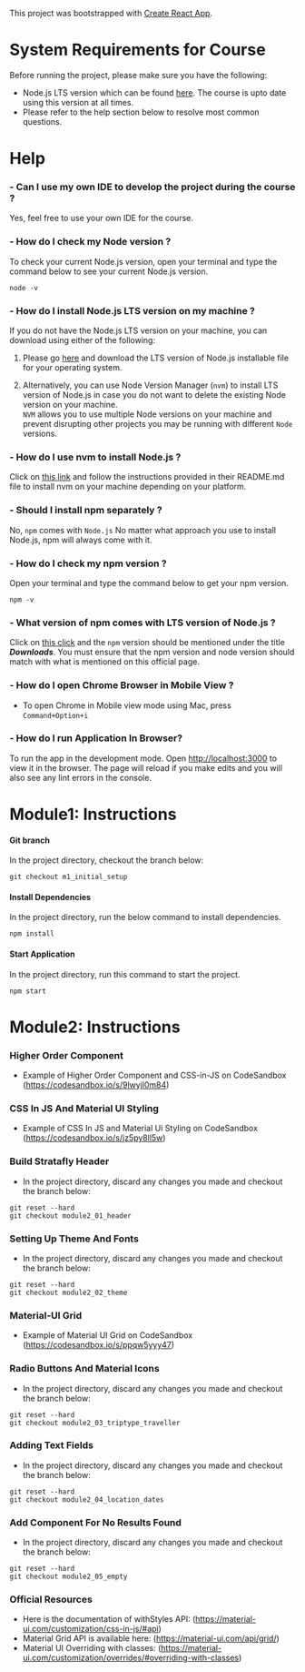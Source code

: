 This project was bootstrapped with [Create React App](https://github.com/facebook/create-react-app).

# System Requirements for Course
Before running the project, please make sure you have the following:

- Node.js LTS version which can be found [here](https://nodejs.org/en/download/). The course is upto date using this version at all times.
- Please refer to the help section below to resolve most common questions.

# Help

### - Can I use my own IDE to develop the project during the course ?
Yes, feel free to use your own IDE for the course.

### - How do I check my Node version ?
To check your current Node.js version, open your terminal and type the command below to see your current Node.js version.
```
node -v
```

### - How do I install Node.js LTS version on my machine ?
If you do not have the Node.js LTS version on your machine, you can download using either of the following:
1. Please go [here](https://nodejs.org/en/download/) and download the LTS version of Node.js installable file for your operating system.

2. Alternatively, you can use Node Version Manager (`nvm`) to install LTS version of Node.js in case
 you do not want to delete the existing Node version on your machine.<br>
 `NVM` allows you to use multiple Node versions on your machine and prevent disrupting other 
 projects you may be running with different `Node` versions.<br>
 
### - How do I use nvm to install Node.js ?
Click on [this link](https://github.com/nvm-sh/nvm) and follow the instructions provided in their README.md file 
to install nvm on your machine depending on your platform.

### - Should I install npm separately ?
No, `npm` comes with `Node.js` 
No matter what approach you use to install Node.js, npm will always come with it.

### - How do I check my npm version ?
Open your terminal and type the command below to get your npm version.
```
npm -v
```


### - What version of npm comes with LTS version of Node.js ?
Click on [this click](https://nodejs.org/en/download/) and the `npm` version should be mentioned under the title _**Downloads**_. 
You must ensure that the npm version and node version should match with what is mentioned on this official page.

### - How do I open Chrome Browser in Mobile View ?
- To open Chrome in Mobile view mode using Mac, press ```Command+Option+i```

### - How do I run Application In Browser?
To run the app in the development mode.
Open [http://localhost:3000](http://localhost:3000) to view it in the browser.
The page will reload if you make edits and you will also see any lint errors in the console.



# Module1: Instructions

#### Git branch
In the project directory, checkout the branch below:
```
git checkout m1_initial_setup
```


#### Install Dependencies
In the project directory, run the below command to install dependencies.
```
npm install
```


#### Start Application
In the project directory, run this command to start the project.
```
npm start
```


# Module2: Instructions

### Higher Order Component
- Example of Higher Order Component and CSS-in-JS on CodeSandbox (https://codesandbox.io/s/9lwyjl0m84)

### CSS In JS And Material UI Styling
- Example of CSS In JS and Material Ui Styling on CodeSandbox (https://codesandbox.io/s/jz5py8ll5w)

### Build Stratafly Header
- In the project directory, discard any changes you made and checkout the branch below:
```
git reset --hard
git checkout module2_01_header
```

### Setting Up Theme And Fonts
- In the project directory, discard any changes you made and checkout the branch below:
```
git reset --hard
git checkout module2_02_theme

```
### Material-UI Grid
- Example of Material UI Grid on CodeSandbox (https://codesandbox.io/s/ppqw5yyy47)

### Radio Buttons And Material Icons
- In the project directory, discard any changes you made and checkout the branch below:
```
git reset --hard
git checkout module2_03_triptype_traveller
```


### Adding Text Fields
- In the project directory, discard any changes you made and checkout the branch below:
```
git reset --hard
git checkout module2_04_location_dates
```

### Add Component For No Results Found
- In the project directory, discard any changes you made and checkout the branch below:
```
git reset --hard
git checkout module2_05_empty
```


### Official Resources   
- Here is the documentation of withStyles API: (https://material-ui.com/customization/css-in-js/#api)
- Material Grid API is available here: (https://material-ui.com/api/grid/)
- Material UI Overriding with classes: (https://material-ui.com/customization/overrides/#overriding-with-classes)

